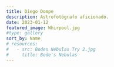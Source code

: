 ```yaml
---
title: Diego Dompe
description: Astrofotógrafo aficionado.
date: 2023-01-12
featured_image: Whirpool.jpg
#type: gallery
sort_by: Name
# resources:
#   - src: Bodes Nebulas Try 2.jpg
#     title: Bode's Nebulas
---
```


